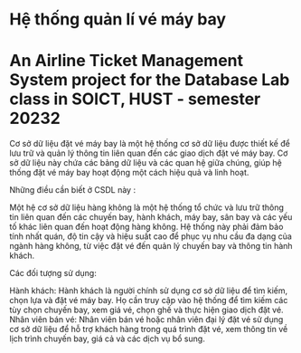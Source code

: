   # Hệ thống quản lí vé máy bay 
# An Airline Ticket Management System project for the Database Lab class in SOICT, HUST - semester 20232
Cơ sở dữ liệu đặt vé máy bay là một hệ thống cơ sở dữ liệu được thiết kế để lưu trữ và quản lý thông tin liên quan đến các giao dịch đặt vé máy bay. 
Cơ sở dữ liệu này chứa các bảng dữ liệu và các quan hệ giữa chúng, giúp hệ thống đặt vé máy bay hoạt động một cách hiệu quả và linh hoạt. 

Những điều cần biết ở CSDL này : 

Một hệ cơ sở dữ liệu hàng không là một hệ thống tổ chức và lưu trữ thông tin liên quan đến các chuyến bay, hành khách, máy bay, sân bay và các yếu tố khác liên quan đến hoạt động hàng không. 
Hệ thống này phải đảm bảo tính nhất quán, độ tin cậy và hiệu suất cao để phục vụ nhu cầu đa dạng của ngành hàng không, từ việc đặt vé đến quản lý chuyến bay và thông tin hành khách.  

Các đối tượng sử dụng:   

Hành khách: Hành khách là người chính sử dụng cơ sở dữ liệu để tìm kiếm, chọn lựa và đặt vé máy bay. Họ cần truy cập vào hệ thống để tìm kiếm các tùy chọn chuyến bay, xem giá vé, chọn ghế và thực hiện giao dịch đặt vé.  
Nhân viên bán vé: Nhân viên bán vé hoặc nhân viên đại lý đặt vé sử dụng cơ sở dữ liệu để hỗ trợ khách hàng trong quá trình đặt vé, xem thông tin về lịch trình chuyến bay, giá cả và các dịch vụ bổ sung. 
